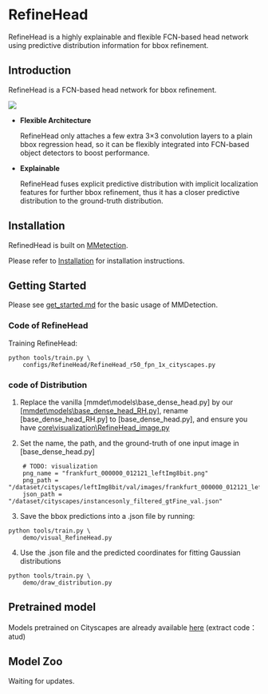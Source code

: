 # RefineHead
RefineHead is a highly explainable and flexible FCN-based head network using predictive distribution information for bbox refinement.


## Introduction

RefineHead is a FCN-based head network for bbox refinement.

<img src="https://github.com/unbelieboomboom/RefineHead\configs\RefineHead\RefineHead_structure">

- **Flexible Architecture**

    RefineHead only attaches a few extra 3×3 convolution layers to a plain bbox regression head, 
so it can be flexibly integrated into FCN-based object detectors to boost performance.


- **Explainable**

    RefineHead fuses explicit predictive distribution with implicit localization features for further
bbox refinement, thus it has a closer predictive distribution to the ground-truth distribution.


## Installation

RefinedHead is built on [MMetection](https://github.com/open-mmlab/mmdetection).

Please refer to [Installation](docs/en/get_started.md/#Installation) for installation instructions.

## Getting Started

Please see [get_started.md](docs/en/get_started.md) for the basic usage of MMDetection.



### Code of RefineHead

Training RefineHead:

```shell
python tools/train.py \
    configs/RefineHead/RefineHead_r50_fpn_1x_cityscapes.py 
```

### code of Distribution

1. Replace the vanilla [mmdet\models\base_dense_head.py] by our 
[[mmdet\models\base_dense_head_RH.py]](mmdet\models\base_dense_head_RH.py),
rename [base_dense_head_RH.py] to [base_dense_head.py],
and ensure you have [core\visualization\RefineHead_image.py](core\visualization\RefineHead_image.py)


2. Set the name, the path, and the ground-truth of one input image in [base_dense_head.py]
```shell
    # TODO: visualization
    png_name = "frankfurt_000000_012121_leftImg8bit.png"
    png_path = "/dataset/cityscapes/leftImg8bit/val/images/frankfurt_000000_012121_leftImg8bit.png"
    json_path = "/dataset/cityscapes/instancesonly_filtered_gtFine_val.json"
```

3. Save the bbox predictions into a .json file by running:
```shell
python tools/train.py \
    demo/visual_RefineHead.py 
```

4. Use the .json file and the predicted coordinates for fitting Gaussian distributions

```shell
python tools/train.py \
    demo/draw_distribution.py 
```

## Pretrained model

 Models pretrained on Cityscapes are already available [here](https://pan.baidu.com/s/1dpr62o15ShxUTT96yKdN1A?pwd=atud)
(extract code：atud)

## Model Zoo

Waiting for updates.
